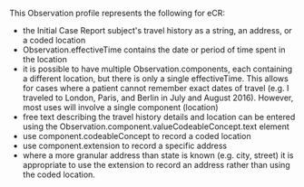 This Observation profile represents the following for eCR:

* the Initial Case Report subject's travel history as a string, an address, or a coded location
* Observation.effectiveTime contains the date or period of time spent in the location
* it is possible to have multiple Observation.components, each containing a different location, but there is only a single effectiveTime. This allows for cases where a patient cannot remember exact dates of travel (e.g. I traveled to London, Paris, and Berlin in July and August 2016). However, most uses will involve a single component (location)
* free text describing the travel history details and location can be entered using the Observation.component.valueCodeableConcept.text element
* use component.codeableConcept to record a coded location
* use component.extension to record a specific address
* where a more granular address than state is known (e.g. city, street) it is appropriate to use the extension to record an address rather than using the coded location.